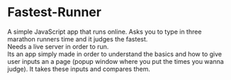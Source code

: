 # Fastest-Runner
A simple JavaScript app that runs online. Asks you to type in three marathon runners time and it judges the fastest. <br>
Needs a live server in order to run. <br>
Its an app simply made in order to understand the basics and how to give user inputs an a page (popup window where you put the times you wanna judge). It takes these inputs and compares them.
